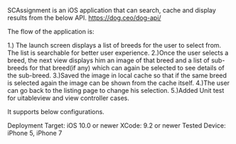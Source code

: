 SCAssignment is an iOS application that can search, cache and display results from the below API.
https://dog.ceo/dog-api/

The flow of the application is:

1.) The launch screen displays a list of breeds for the user to select from. The list is searchable for better user experience.
2.)Once the user selects a breed, the next view displays him an image of that breed and a list of sub-breeds for that breed(if any) which can again be selected to see details of the sub-breed.
3.)Saved the image in local cache so that if the same breed is selected again the image can be shown from the cache itself.
4.)The user can go back to the listing page to change his selection.
5.)Added Unit test for uitableview and view controller cases.

It supports below configurations.

Deployment Target: iOS 10.0 or newer
XCode: 9.2 or newer
Tested Device: iPhone 5, iPhone 7

